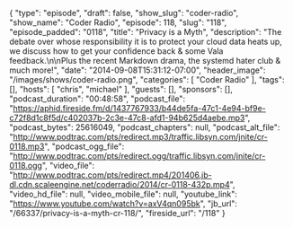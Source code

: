 {
  "type": "episode",
  "draft": false,
  "show_slug": "coder-radio",
  "show_name": "Coder Radio",
  "episode": 118,
  "slug": "118",
  "episode_padded": "0118",
  "title": "Privacy is a Myth",
  "description": "The debate over whose responsibility it is to protect your cloud data heats up, we discuss how to get your confidence back & some Vala feedback.\n\nPlus the recent Markdown drama, the systemd hater club & much more!",
  "date": "2014-09-08T15:31:12-07:00",
  "header_image": "/images/shows/coder-radio.png",
  "categories": [
    "Coder Radio"
  ],
  "tags": [],
  "hosts": [
    "chris",
    "michael"
  ],
  "guests": [],
  "sponsors": [],
  "podcast_duration": "00:48:58",
  "podcast_file": "https://aphid.fireside.fm/d/1437767933/b44de5fa-47c1-4e94-bf9e-c72f8d1c8f5d/c402037b-2c3e-47c8-afd1-94b625d4aebe.mp3",
  "podcast_bytes": 25616049,
  "podcast_chapters": null,
  "podcast_alt_file": "http://www.podtrac.com/pts/redirect.mp3/traffic.libsyn.com/jnite/cr-0118.mp3",
  "podcast_ogg_file": "http://www.podtrac.com/pts/redirect.ogg/traffic.libsyn.com/jnite/cr-0118.ogg",
  "video_file": "http://www.podtrac.com/pts/redirect.mp4/201406.jb-dl.cdn.scaleengine.net/coderradio/2014/cr-0118-432p.mp4",
  "video_hd_file": null,
  "video_mobile_file": null,
  "youtube_link": "https://www.youtube.com/watch?v=axV4qn095bk",
  "jb_url": "/66337/privacy-is-a-myth-cr-118/",
  "fireside_url": "/118"
}

